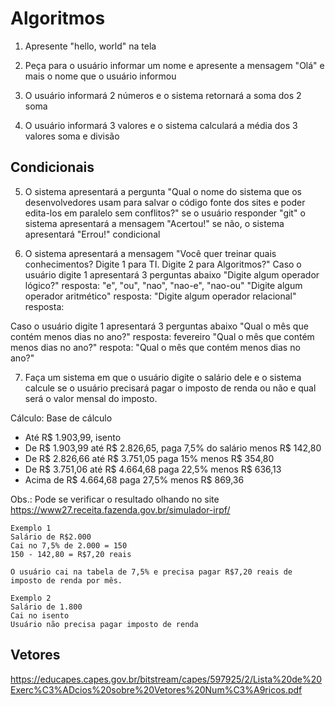 # Algoritmos
1. Apresente "hello, world" na tela

2. Peça para o usuário informar um nome e apresente a mensagem "Olá" e mais o nome que o usuário informou

3. O usuário informará 2 números e o sistema retornará a soma dos 2
soma

4. O usuário informará 3 valores e o sistema calculará a média dos 3 valores
soma e divisão


## Condicionais
5. O sistema apresentará a pergunta "Qual o nome do sistema que os desenvolvedores usam para salvar o código fonte dos sites e poder edita-los em paralelo sem conflitos?" se o usuário responder "git" 
o sistema apresentará a mensagem "Acertou!" se não, o sistema apresentará "Errou!"
condicional


6. O sistema apresentará a mensagem "Você quer treinar quais conhecimentos?
Digite 1 para TI. 
Digite 2 para Algoritmos?"
Caso o usuário digite 1 apresentará 3 perguntas abaixo
"Digite algum operador lógico?" resposta: "e", "ou", "nao", "nao-e", "nao-ou"
"Digite algum operador aritmético" resposta: 
"Digite algum operador relacional" resposta: 

Caso o usuário digite 1 apresentará 3 perguntas abaixo
"Qual o mês que contém menos dias no ano?" resposta: fevereiro
"Qual o mês que contém menos dias no ano?" respota: 
"Qual o mês que contém menos dias no ano?"


7. Faça um sistema em que o usuário digite o salário dele e o sistema calcule se o usuário precisará pagar o imposto de renda
 ou não e qual será o valor mensal do imposto.

Cálculo:
Base de cálculo <br />
- Até R$ 1.903,99, isento
- De R$ 1.903,99 até R$ 2.826,65,	paga 7,5% do salário	menos R$ 142,80
- De R$ 2.826,66 até R$ 3.751,05	paga 15% menos R$ 354,80
- De R$ 3.751,06 até R$ 4.664,68	paga 22,5% menos  R$ 636,13
- Acima de R$ 4.664,68 paga 27,5% menos  R$ 869,36


Obs.: Pode se verificar o resultado olhando no site https://www27.receita.fazenda.gov.br/simulador-irpf/

```
Exemplo 1
Salário de R$2.000
Cai no 7,5% de 2.000 = 150
150 - 142,80 = R$7,20 reais

O usuário cai na tabela de 7,5% e precisa pagar R$7,20 reais de imposto de renda por mês.

Exemplo 2
Salário de 1.800
Cai no isento 
Usuário não precisa pagar imposto de renda

```


## Vetores
https://educapes.capes.gov.br/bitstream/capes/597925/2/Lista%20de%20Exerc%C3%ADcios%20sobre%20Vetores%20Num%C3%A9ricos.pdf



